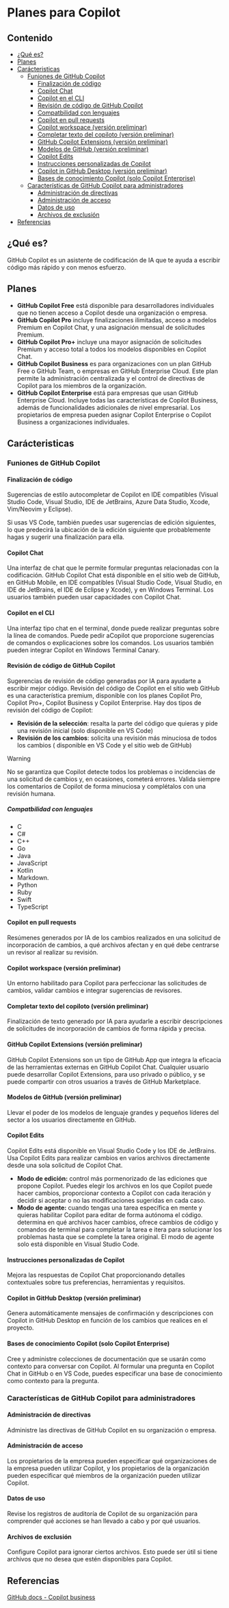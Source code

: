 # Planes para Copilot

## Contenido

- [¿Qué es?](#qué-es)
- [Planes](#planes)
- [Carácteristicas](#carácteristicas)
  - [Funiones de GitHub Copilot](#funiones-de-github-copilot)
    - [Finalización de código](#finalización-de-código)
    - [Copilot Chat](#copilot-chat)
    - [Copilot en el CLI](#copilot-en-el-cli)
    - [Revisión de código de GitHub Copilot](#revisión-de-código-de-github-copilot)
    - [Compatbilidad con lenguajes](#compatbilidad-con-lenguajes)
    - [Copilot en pull requests](#copilot-en-pull-requests)
    - [Copilot workspace (versión preliminar)](#copilot-workspace-versión-preliminar)
    - [Completar texto del copiloto (versión preliminar)](#completar-texto-del-copiloto-versión-preliminar)
    - [GitHub Copilot Extensions (versión preliminar)](#github-copilot-extensions-versión-preliminar)
    - [Modelos de GitHub (versión preliminar)](#modelos-de-github-versión-preliminar)
    - [Copilot Edits](#copilot-edits)
    - [Instrucciones personalizadas de Copilot](#instrucciones-personalizadas-de-copilot)
    - [Copilot in GitHub Desktop (versión preliminar)](#copilot-in-github-desktop-versión-preliminar)
    - [Bases de conocimiento Copilot (solo Copilot Enterprise)](#bases-de-conocimiento-copilot-solo-copilot-enterprise)
  - [Características de GitHub Copilot para administradores](#características-de-github-copilot-para-administradores)
    - [Administración de directivas](#administración-de-directivas)
    - [Administración de acceso](#administración-de-acceso)
    - [Datos de uso](#datos-de-uso)
    - [Archivos de exclusión](#archivos-de-exclusión)
- [Referencias](#referencias)

## ¿Qué es?

GitHub Copilot es un asistente de codificación de IA que te ayuda a escribir código más rápido y con menos esfuerzo.

## Planes

- **GitHub Copilot Free** está disponible para desarrolladores individuales que no tienen acceso a Copilot desde una organización o empresa.
- **GitHub Copilot Pro** incluye finalizaciones ilimitadas, acceso a modelos Premium en Copilot Chat, y una asignación mensual de solicitudes Premium.
- **GitHub Copilot Pro+** incluye una mayor asignación de solicitudes Premium y acceso total a todos los modelos disponibles en Copilot Chat.
- **GitHub Copilot Business** es para organizaciones con un plan GitHub Free o GitHub Team, o empresas en GitHub Enterprise Cloud. Este plan permite la administración centralizada y el control de directivas de Copilot para los miembros de la organización.
- **GitHub Copilot Enterprise** está para empresas que usan GitHub Enterprise Cloud. Incluye todas las características de Copilot Business, además de funcionalidades adicionales de nivel empresarial. Los propietarios de empresa pueden asignar Copilot Enterprise o Copilot Business a organizaciones individuales.

## Carácteristicas

### Funiones de GitHub Copilot

#### Finalización de código

Sugerencias de estilo autocompletar de Copilot en IDE compatibles (Visual Studio Code, Visual Studio, IDE de JetBrains, Azure Data Studio, Xcode, Vim/Neovim y Eclipse).

Si usas VS Code, también puedes usar sugerencias de edición siguientes, lo que predecirá la ubicación de la edición siguiente que probablemente hagas y sugerir una finalización para ella.

#### Copilot Chat

Una interfaz de chat que le permite formular preguntas relacionadas con la codificación. GitHub Copilot Chat está disponible en el sitio web de GitHub, en GitHub Mobile, en IDE compatibles (Visual Studio Code, Visual Studio, en IDE de JetBrains, el IDE de Eclipse y Xcode), y en Windows Terminal. Los usuarios también pueden usar capacidades con Copilot Chat.

#### Copilot en el CLI

Una interfaz tipo chat en el terminal, donde puede realizar preguntas sobre la línea de comandos. Puede pedir aCopilot que proporcione sugerencias de comandos o explicaciones sobre los comandos. Los usuarios también pueden integrar Copilot en Windows Terminal Canary.

#### Revisión de código de GitHub Copilot

Sugerencias de revisión de código generadas por IA para ayudarte a escribir mejor código. Revisión del código de Copilot en el sitio web GitHub es una característica premium, disponible con los planes Copilot Pro, Copilot Pro+, Copilot Business y Copilot Enterprise. Hay dos tipos de revisión del código de Copilot:

- **Revisión de la selección**: resalta la parte del código que quieras y pide una revisión inicial (solo disponible en VS Code)
- **Revisión de los cambios**: solicita una revisión más minuciosa de todos los cambios ( disponible en VS Code y el sitio web de GitHub)

> [!WARNING]
> No se garantiza que Copilot detecte todos los problemas o incidencias de una solicitud de cambios y, en ocasiones, cometerá errores. Valida siempre los comentarios de Copilot de forma minuciosa y complétalos con una revisión humana.

##### Compatbilidad con lenguajes

- C
- C#
- C++
- Go
- Java
- JavaScript
- Kotlin
- Markdown.
- Python
- Ruby
- Swift
- TypeScript

#### Copilot en pull requests

Resúmenes generados por IA de los cambios realizados en una solicitud de incorporación de cambios, a qué archivos afectan y en qué debe centrarse un revisor al realizar su revisión.

#### Copilot workspace (versión preliminar)

Un entorno habilitado para Copilot para perfeccionar las solicitudes de cambios, validar cambios e integrar sugerencias de revisores.

#### Completar texto del copiloto (versión preliminar)

Finalización de texto generado por IA para ayudarle a escribir descripciones de solicitudes de incorporación de cambios de forma rápida y precisa.

#### GitHub Copilot Extensions (versión preliminar)

GitHub Copilot Extensions son un tipo de GitHub App que integra la eficacia de las herramientas externas en GitHub Copilot Chat. Cualquier usuario puede desarrollar Copilot Extensions, para uso privado o público, y se puede compartir con otros usuarios a través de GitHub Marketplace.

#### Modelos de GitHub (versión preliminar)

Llevar el poder de los modelos de lenguaje grandes y pequeños líderes del sector a los usuarios directamente en GitHub.

#### Copilot Edits

Copilot Edits está disponible en Visual Studio Code y los IDE de JetBrains. Usa Copilot Edits para realizar cambios en varios archivos directamente desde una sola solicitud de Copilot Chat.

- **Modo de edición:** control más pormenorizado de las ediciones que propone Copilot. Puedes elegir los archivos en los que Copilot puede hacer cambios, proporcionar contexto a Copilot con cada iteración y decidir si aceptar o no las modificaciones sugeridas en cada caso.
- **Modo de agente:** cuando tengas una tarea específica en mente y quieras habilitar Copilot para editar de forma autónoma el código. determina en qué archivos hacer cambios, ofrece cambios de código y comandos de terminal para completar la tarea e itera para solucionar los problemas hasta que se complete la tarea original. El modo de agente solo está disponible en Visual Studio Code.

#### Instrucciones personalizadas de Copilot

Mejora las respuestas de Copilot Chat proporcionando detalles contextuales sobre tus preferencias, herramientas y requisitos.

#### Copilot in GitHub Desktop (versión preliminar)

Genera automáticamente mensajes de confirmación y descripciones con Copilot in GitHub Desktop en función de los cambios que realices en el proyecto.

#### Bases de conocimiento Copilot (solo Copilot Enterprise)

Cree y administre colecciones de documentación que se usarán como contexto para conversar con Copilot. Al formular una pregunta en Copilot Chat in GitHub o en VS Code, puedes especificar una base de conocimiento como contexto para la pregunta.

### Características de GitHub Copilot para administradores

#### Administración de directivas

Administre las directivas de GitHub Copilot en su organización o empresa.

#### Administración de acceso

Los propietarios de la empresa pueden especificar qué organizaciones de la empresa pueden utilizar Copilot, y los propietarios de la organización pueden especificar qué miembros de la organización pueden utilizar Copilot.

#### Datos de uso

Revise los registros de auditoría de Copilot de su organización para comprender qué acciones se han llevado a cabo y por qué usuarios.

#### Archivos de exclusión

Configure Copilot para ignorar ciertos archivos. Esto puede ser útil si tiene archivos que no desea que estén disponibles para Copilot.

## Referencias

[GitHub docs - Copilot business](https://docs.github.com/en/copilot/about-github-copilot/subscription-plans-for-github-copilot)
